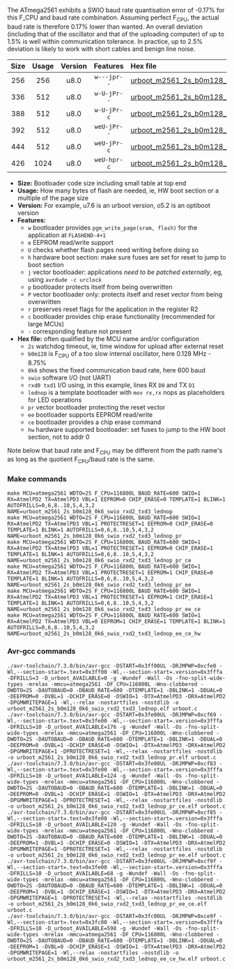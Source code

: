 The ATmega2561 exhibits a SWIO baud rate quantisation error of -0.17% for this F_CPU and baud rate combination. Assuming perfect F<sub>CPU</sub>, the actual baud rate is therefore 0.17% lower than wanted. An overall deviation (including that of the oscillator and that of the uploading computer) of up to 1.5% is well within communication tolerance. In practice, up to 2.5% deviation is likely to work with short cables and benign line noise.

|Size|Usage|Version|Features|Hex file|
|:-:|:-:|:-:|:-:|:--|
|256|256|u8.0|`w---jpr--`|[urboot_m2561_2s_b0m128_0k6_swio_rxd2_txd3_lednop.hex](https://raw.githubusercontent.com/stefanrueger/urboot.hex/main/mcus/atmega2561/watchdog_2_s/internal_oscillator_b-8.75%25/%2B0m128000_hz/%2B%2B%2B0k6_baud/uart1_rxd2_txd3/lednop/urboot_m2561_2s_b0m128_0k6_swio_rxd2_txd3_lednop.hex)|
|336|512|u8.0|`w-U-jPr--`|[urboot_m2561_2s_b0m128_0k6_swio_rxd2_txd3_lednop_pr.hex](https://raw.githubusercontent.com/stefanrueger/urboot.hex/main/mcus/atmega2561/watchdog_2_s/internal_oscillator_b-8.75%25/%2B0m128000_hz/%2B%2B%2B0k6_baud/uart1_rxd2_txd3/lednop/urboot_m2561_2s_b0m128_0k6_swio_rxd2_txd3_lednop_pr.hex)|
|388|512|u8.0|`w-U-jPr-c`|[urboot_m2561_2s_b0m128_0k6_swio_rxd2_txd3_lednop_pr_ce.hex](https://raw.githubusercontent.com/stefanrueger/urboot.hex/main/mcus/atmega2561/watchdog_2_s/internal_oscillator_b-8.75%25/%2B0m128000_hz/%2B%2B%2B0k6_baud/uart1_rxd2_txd3/lednop/urboot_m2561_2s_b0m128_0k6_swio_rxd2_txd3_lednop_pr_ce.hex)|
|392|512|u8.0|`weU-jPr--`|[urboot_m2561_2s_b0m128_0k6_swio_rxd2_txd3_lednop_pr_ee.hex](https://raw.githubusercontent.com/stefanrueger/urboot.hex/main/mcus/atmega2561/watchdog_2_s/internal_oscillator_b-8.75%25/%2B0m128000_hz/%2B%2B%2B0k6_baud/uart1_rxd2_txd3/lednop/urboot_m2561_2s_b0m128_0k6_swio_rxd2_txd3_lednop_pr_ee.hex)|
|444|512|u8.0|`weU-jPr-c`|[urboot_m2561_2s_b0m128_0k6_swio_rxd2_txd3_lednop_pr_ee_ce.hex](https://raw.githubusercontent.com/stefanrueger/urboot.hex/main/mcus/atmega2561/watchdog_2_s/internal_oscillator_b-8.75%25/%2B0m128000_hz/%2B%2B%2B0k6_baud/uart1_rxd2_txd3/lednop/urboot_m2561_2s_b0m128_0k6_swio_rxd2_txd3_lednop_pr_ee_ce.hex)|
|426|1024|u8.0|`weU-hpr-c`|[urboot_m2561_2s_b0m128_0k6_swio_rxd2_txd3_lednop_ee_ce_hw.hex](https://raw.githubusercontent.com/stefanrueger/urboot.hex/main/mcus/atmega2561/watchdog_2_s/internal_oscillator_b-8.75%25/%2B0m128000_hz/%2B%2B%2B0k6_baud/uart1_rxd2_txd3/lednop/urboot_m2561_2s_b0m128_0k6_swio_rxd2_txd3_lednop_ee_ce_hw.hex)|

- **Size:** Bootloader code size including small table at top end
- **Usage:** How many bytes of flash are needed, ie, HW boot section or a multiple of the page size
- **Version:** For example, u7.6 is an urboot version, o5.2 is an optiboot version
- **Features:**
  + `w` bootloader provides `pgm_write_page(sram, flash)` for the application at `FLASHEND-4+1`
  + `e` EEPROM read/write support
  + `U` checks whether flash pages need writing before doing so
  + `h` hardware boot section: make sure fuses are set for reset to jump to boot section
  + `j` vector bootloader: applications *need to be patched externally*, eg, using `avrdude -c urclock`
  + `p` bootloader protects itself from being overwritten
  + `P` vector bootloader only: protects itself and reset vector from being overwritten
  + `r` preserves reset flags for the application in the register R2
  + `c` bootloader provides chip erase functionality (recommended for large MCUs)
  + `-` corresponding feature not present
- **Hex file:** often qualified by the MCU name and/or configuration
  + `2s` watchdog timeout, ie, time window for upload after external reset
  + `b0m128` is F<sub>CPU</sub> of a too slow internal oscillator, here 0.128 MHz - 8.75%
  + `0k6` shows the fixed communication baud rate, here 600 baud
  + `swio` software I/O (not UART)
  + `rxd0 txd1` I/O using, in this example, lines RX `D0` and TX `D1`
  + `lednop` is a template bootloader with `mov rx,rx` nops as placeholders for LED operations
  + `pr` vector bootloader protecting the reset vector
  + `ee` bootloader supports EEPROM read/write
  + `ce` bootloader provides a chip erase command
  + `hw` hardware supported bootloader: set fuses to jump to the HW boot section, not to addr 0


Note below that baud rate and F<sub>CPU</sub> may be different from the path name's as long as the quotient F<sub>CPU</sub>/baud rate is the same.

### Make commands
```
make MCU=atmega2561 WDTO=2S F_CPU=116800L BAUD_RATE=600 SWIO=1 RX=AtmelPD2 TX=AtmelPD3 VBL=1 EEPROM=0 CHIP_ERASE=0 TEMPLATE=1 BLINK=1 AUTOFRILLS=0,6,8..10,5,4,3,2 NAME=urboot_m2561_2s_b0m128_0k6_swio_rxd2_txd3_lednop
make MCU=atmega2561 WDTO=2S F_CPU=116800L BAUD_RATE=600 SWIO=1 RX=AtmelPD2 TX=AtmelPD3 VBL=1 PROTECTRESET=1 EEPROM=0 CHIP_ERASE=0 TEMPLATE=1 BLINK=1 AUTOFRILLS=0,6,8..10,5,4,3,2 NAME=urboot_m2561_2s_b0m128_0k6_swio_rxd2_txd3_lednop_pr
make MCU=atmega2561 WDTO=2S F_CPU=116800L BAUD_RATE=600 SWIO=1 RX=AtmelPD2 TX=AtmelPD3 VBL=1 PROTECTRESET=1 EEPROM=0 CHIP_ERASE=1 TEMPLATE=1 BLINK=1 AUTOFRILLS=0,6,8..10,5,4,3,2 NAME=urboot_m2561_2s_b0m128_0k6_swio_rxd2_txd3_lednop_pr_ce
make MCU=atmega2561 WDTO=2S F_CPU=116800L BAUD_RATE=600 SWIO=1 RX=AtmelPD2 TX=AtmelPD3 VBL=1 PROTECTRESET=1 EEPROM=1 CHIP_ERASE=0 TEMPLATE=1 BLINK=1 AUTOFRILLS=0,6,8..10,5,4,3,2 NAME=urboot_m2561_2s_b0m128_0k6_swio_rxd2_txd3_lednop_pr_ee
make MCU=atmega2561 WDTO=2S F_CPU=116800L BAUD_RATE=600 SWIO=1 RX=AtmelPD2 TX=AtmelPD3 VBL=1 PROTECTRESET=1 EEPROM=1 CHIP_ERASE=1 TEMPLATE=1 BLINK=1 AUTOFRILLS=0,6,8..10,5,4,3,2 NAME=urboot_m2561_2s_b0m128_0k6_swio_rxd2_txd3_lednop_pr_ee_ce
make MCU=atmega2561 WDTO=2S F_CPU=116800L BAUD_RATE=600 SWIO=1 RX=AtmelPD2 TX=AtmelPD3 VBL=0 EEPROM=1 CHIP_ERASE=1 TEMPLATE=1 BLINK=1 AUTOFRILLS=0,6,8..10,5,4,3,2 NAME=urboot_m2561_2s_b0m128_0k6_swio_rxd2_txd3_lednop_ee_ce_hw
```

### Avr-gcc commands
```
./avr-toolchain/7.3.0/bin/avr-gcc -DSTART=0x3ff00UL -DRJMPWP=0xcfe0 -Wl,--section-start=.text=0x3ff00 -Wl,--section-start=.version=0x3fffa -DFRILLS=3 -D_urboot_AVAILABLE=0 -g -Wundef -Wall -Os -fno-split-wide-types -mrelax -mmcu=atmega2561 -DF_CPU=116800L -Wno-clobbered -DWDTO=2S -DAUTOBAUD=0 -DBAUD_RATE=600 -DTEMPLATE=1 -DBLINK=1 -DDUAL=0 -DEEPROM=0 -DVBL=1 -DCHIP_ERASE=0 -DSWIO=1 -DTX=AtmelPD3 -DRX=AtmelPD2 -DPGMWRITEPAGE=1 -Wl,--relax -nostartfiles -nostdlib -o urboot_m2561_2s_b0m128_0k6_swio_rxd2_txd3_lednop.elf urboot.c
./avr-toolchain/7.3.0/bin/avr-gcc -DSTART=0x3fe00UL -DRJMPWP=0xcf69 -Wl,--section-start=.text=0x3fe00 -Wl,--section-start=.version=0x3fffa -DFRILLS=10 -D_urboot_AVAILABLE=176 -g -Wundef -Wall -Os -fno-split-wide-types -mrelax -mmcu=atmega2561 -DF_CPU=116800L -Wno-clobbered -DWDTO=2S -DAUTOBAUD=0 -DBAUD_RATE=600 -DTEMPLATE=1 -DBLINK=1 -DDUAL=0 -DEEPROM=0 -DVBL=1 -DCHIP_ERASE=0 -DSWIO=1 -DTX=AtmelPD3 -DRX=AtmelPD2 -DPGMWRITEPAGE=1 -DPROTECTRESET=1 -Wl,--relax -nostartfiles -nostdlib -o urboot_m2561_2s_b0m128_0k6_swio_rxd2_txd3_lednop_pr.elf urboot.c
./avr-toolchain/7.3.0/bin/avr-gcc -DSTART=0x3fe00UL -DRJMPWP=0xcf83 -Wl,--section-start=.text=0x3fe00 -Wl,--section-start=.version=0x3fffa -DFRILLS=10 -D_urboot_AVAILABLE=124 -g -Wundef -Wall -Os -fno-split-wide-types -mrelax -mmcu=atmega2561 -DF_CPU=116800L -Wno-clobbered -DWDTO=2S -DAUTOBAUD=0 -DBAUD_RATE=600 -DTEMPLATE=1 -DBLINK=1 -DDUAL=0 -DEEPROM=0 -DVBL=1 -DCHIP_ERASE=1 -DSWIO=1 -DTX=AtmelPD3 -DRX=AtmelPD2 -DPGMWRITEPAGE=1 -DPROTECTRESET=1 -Wl,--relax -nostartfiles -nostdlib -o urboot_m2561_2s_b0m128_0k6_swio_rxd2_txd3_lednop_pr_ce.elf urboot.c
./avr-toolchain/7.3.0/bin/avr-gcc -DSTART=0x3fe00UL -DRJMPWP=0xcf85 -Wl,--section-start=.text=0x3fe00 -Wl,--section-start=.version=0x3fffa -DFRILLS=10 -D_urboot_AVAILABLE=120 -g -Wundef -Wall -Os -fno-split-wide-types -mrelax -mmcu=atmega2561 -DF_CPU=116800L -Wno-clobbered -DWDTO=2S -DAUTOBAUD=0 -DBAUD_RATE=600 -DTEMPLATE=1 -DBLINK=1 -DDUAL=0 -DEEPROM=1 -DVBL=1 -DCHIP_ERASE=0 -DSWIO=1 -DTX=AtmelPD3 -DRX=AtmelPD2 -DPGMWRITEPAGE=1 -DPROTECTRESET=1 -Wl,--relax -nostartfiles -nostdlib -o urboot_m2561_2s_b0m128_0k6_swio_rxd2_txd3_lednop_pr_ee.elf urboot.c
./avr-toolchain/7.3.0/bin/avr-gcc -DSTART=0x3fe00UL -DRJMPWP=0xcf9f -Wl,--section-start=.text=0x3fe00 -Wl,--section-start=.version=0x3fffa -DFRILLS=10 -D_urboot_AVAILABLE=68 -g -Wundef -Wall -Os -fno-split-wide-types -mrelax -mmcu=atmega2561 -DF_CPU=116800L -Wno-clobbered -DWDTO=2S -DAUTOBAUD=0 -DBAUD_RATE=600 -DTEMPLATE=1 -DBLINK=1 -DDUAL=0 -DEEPROM=1 -DVBL=1 -DCHIP_ERASE=1 -DSWIO=1 -DTX=AtmelPD3 -DRX=AtmelPD2 -DPGMWRITEPAGE=1 -DPROTECTRESET=1 -Wl,--relax -nostartfiles -nostdlib -o urboot_m2561_2s_b0m128_0k6_swio_rxd2_txd3_lednop_pr_ee_ce.elf urboot.c
./avr-toolchain/7.3.0/bin/avr-gcc -DSTART=0x3fc00UL -DRJMPWP=0xce9f -Wl,--section-start=.text=0x3fc00 -Wl,--section-start=.version=0x3fffa -DFRILLS=10 -D_urboot_AVAILABLE=598 -g -Wundef -Wall -Os -fno-split-wide-types -mrelax -mmcu=atmega2561 -DF_CPU=116800L -Wno-clobbered -DWDTO=2S -DAUTOBAUD=0 -DBAUD_RATE=600 -DTEMPLATE=1 -DBLINK=1 -DDUAL=0 -DEEPROM=1 -DVBL=0 -DCHIP_ERASE=1 -DSWIO=1 -DTX=AtmelPD3 -DRX=AtmelPD2 -DPGMWRITEPAGE=1 -Wl,--relax -nostartfiles -nostdlib -o urboot_m2561_2s_b0m128_0k6_swio_rxd2_txd3_lednop_ee_ce_hw.elf urboot.c
```

